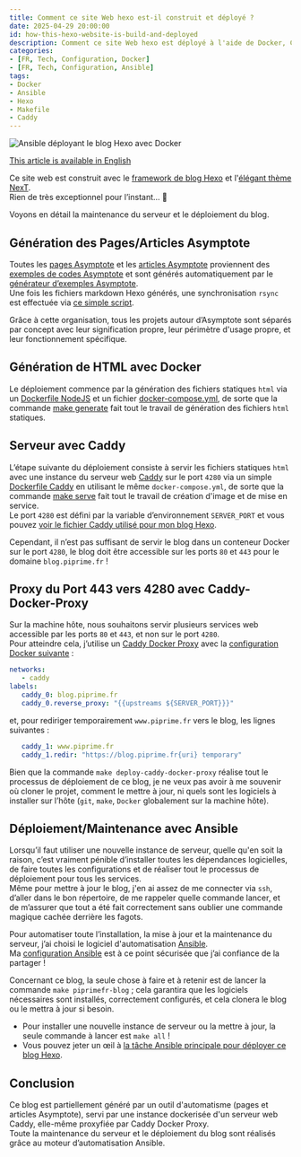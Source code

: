 ```yaml
---
title: Comment ce site Web hexo est-il construit et déployé ?
date: 2025-04-29 20:00:00
id: how-this-hexo-website-is-build-and-deployed
description: Comment ce site Web hexo est déployé à l'aide de Docker, Caddy, docker-caddy-proxy grâce à Ansible.
categories:
- [FR, Tech, Configuration, Docker]
- [FR, Tech, Configuration, Ansible]
tags:
- Docker
- Ansible
- Hexo
- Makefile
- Caddy
---
```


![Ansible déployant le blog Hexo avec Docker](/media/how-this-hexo-website-is-build-and-deployed/deploying-hexo-docker-ansible.webp)

[This article is available in English](/en/how-this-hexo-website-is-build-and-deployed/)

Ce site web est construit avec le [framework de blog Hexo](https://hexo.io/)
et l'[élégant thème NexT](https://theme-next.js.org/).  
Rien de très exceptionnel pour l’instant… 🥸

Voyons en détail la maintenance du serveur et le déploiement du blog.

## Génération des Pages/Articles Asymptote

Toutes les [pages Asymptote](/asymptote) et les
[articles Asymptote](/categories/tech/programming/asymptote/) proviennent des
[exemples de codes Asymptote](https://github.com/pivaldi/asymptote-exemples)
et sont générés automatiquement par le [générateur d’exemples Asymptote](https://github.com/pivaldi/asymptote-exemples-builder).  
Une fois les fichiers markdown Hexo générés, une synchronisation `rsync` est effectuée via [ce simple script](https://github.com/pivaldi/asymptote-exemples-builder/blob/master/bin/sync-to-hexo-blog.sh).

Grâce à cette organisation, tous les projets autour d’Asymptote sont séparés par concept avec leur
signification propre, leur périmètre d'usage propre, et leur fonctionnement spécifique.

## Génération de HTML avec Docker

Le déploiement commence par la génération des fichiers statiques `html` via un [Dockerfile NodeJS](https://github.com/pivaldi/blog.piprime.fr/blob/master/hexo/Dockerfile)
et un fichier [docker-compose.yml](https://github.com/pivaldi/blog.piprime.fr/blob/master/compose.yaml), de sorte que la commande [make generate](https://github.com/pivaldi/blog.piprime.fr/blob/master/Makefile#L26)
fait tout le travail de génération des fichiers `html` statiques.

## Serveur avec Caddy

L’étape suivante du déploiement consiste à servir les fichiers statiques `html` avec une instance du
serveur web [Caddy](https://caddyserver.com/) sur le port `4280`
via un simple [Dockerfile Caddy](https://github.com/pivaldi/blog.piprime.fr/blob/master/caddy/Dockerfile)
en utilisant le même `docker-compose.yml`, de sorte que la commande [make serve](https://github.com/pivaldi/blog.piprime.fr/blob/master/Makefile#L38)
fait tout le travail de création d'image et de mise en service.  
Le port `4280` est défini par la variable d’environnement `SERVER_PORT` et vous pouvez [voir le fichier Caddy utilisé pour mon blog Hexo](https://github.com/pivaldi/blog.piprime.fr/blob/master/caddy/Caddyfile).

Cependant, il n’est pas suffisant de servir le blog dans un conteneur Docker sur le port `4280`, le blog doit
être accessible sur les ports `80` et `443` pour le domaine `blog.piprime.fr` !

## Proxy du Port 443 vers 4280 avec Caddy-Docker-Proxy

Sur la machine hôte, nous souhaitons servir plusieurs services web accessible par les ports `80` et `443`, et non sur le port `4280`.  
Pour atteindre cela, j’utilise un
[Caddy Docker Proxy](https://github.com/lucaslorentz/caddy-docker-proxy) avec la [configuration Docker suivante](https://github.com/pivaldi/blog.piprime.fr/blob/master/compose.yaml#L28) :

```yaml
networks:
   - caddy
labels:
   caddy_0: blog.piprime.fr
   caddy_0.reverse_proxy: "{{upstreams ${SERVER_PORT}}}"
```

et, pour rediriger temporairement `www.piprime.fr` vers le blog, les lignes suivantes :

```yaml
   caddy_1: www.piprime.fr
   caddy_1.redir: "https://blog.piprime.fr{uri} temporary"
```

Bien que la commande `make deploy-caddy-docker-proxy` réalise tout le processus de déploiement de ce
blog, je ne veux pas avoir à me souvenir où cloner le projet, comment le mettre à jour, ni quels sont les logiciels
à installer sur l’hôte (`git`, `make`, `Docker` globalement sur la machine hôte).

## Déploiement/Maintenance avec Ansible

Lorsqu’il faut utiliser une nouvelle instance de serveur, quelle qu'en soit la raison, c’est
vraiment pénible d’installer toutes les dépendances logicielles, de faire toutes les configurations
et de réaliser tout le processus de déploiement pour tous les services.  
Même pour mettre à jour le blog, j'en ai assez de me connecter via `ssh`, d’aller dans le bon répertoire, de me rappeler
quelle commande lancer, et de m’assurer que tout a été fait correctement sans oublier une commande magique
cachée derrière les fagots.

Pour automatiser toute l’installation, la mise à jour et la maintenance du serveur, j’ai choisi le logiciel d'automatisation [Ansible](https://www.redhat.com/en/ansible-collaborative).  
Ma [configuration Ansible](https://github.com/pivaldi/ansible) est à ce point sécurisée que j’ai confiance de la partager !

Concernant ce blog, la seule chose à faire et à retenir est de lancer la commande `make piprimefr-blog` ;
cela garantira que les logiciels nécessaires sont installés, correctement configurés, et cela clonera
le blog ou le mettra à jour si besoin.

- Pour installer une nouvelle instance de serveur ou la mettre à jour, la seule commande à lancer est `make all` !  
- Vous pouvez jeter un œil à [la tâche Ansible principale pour déployer ce blog Hexo](https://github.com/pivaldi/ansible/blob/master/roles/piprime.fr/tasks/blog.yml).

## Conclusion

Ce blog est partiellement généré par un outil d'automatisme (pages et articles Asymptote), servi par une instance dockerisée d'un serveur web Caddy, elle-même proxyfiée par Caddy Docker Proxy.  
Toute la maintenance du serveur et le déploiement du blog sont réalisés grâce au moteur d’automatisation Ansible.
